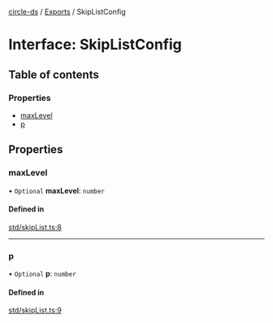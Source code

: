 [circle-ds](../README.md) / [Exports](../modules.md) / SkipListConfig

# Interface: SkipListConfig

## Table of contents

### Properties

- [maxLevel](SkipListConfig.md#maxlevel)
- [p](SkipListConfig.md#p)

## Properties

### maxLevel

• `Optional` **maxLevel**: `number`

#### Defined in

[std/skipList.ts:8](https://github.com/havelessbemore/circle-ds/blob/f0ada2f/src/std/skipList.ts#L8)

___

### p

• `Optional` **p**: `number`

#### Defined in

[std/skipList.ts:9](https://github.com/havelessbemore/circle-ds/blob/f0ada2f/src/std/skipList.ts#L9)
